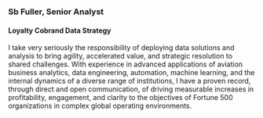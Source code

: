 ### Sb Fuller, Senior Analyst
#### Loyalty Cobrand Data Strategy

I take very seriously the responsibility of deploying data solutions and analysis to bring agility, accelerated value, and strategic resolution to shared challenges. With experience in advanced applications of aviation business analytics, data engineering, automation, machine learning, and the internal dynamics of a diverse range of institutions, I have a proven record, through direct and open communication, of driving measurable increases in profitability, engagement, and clarity to the objectives of Fortune 500 organizations in complex global operating environments.
